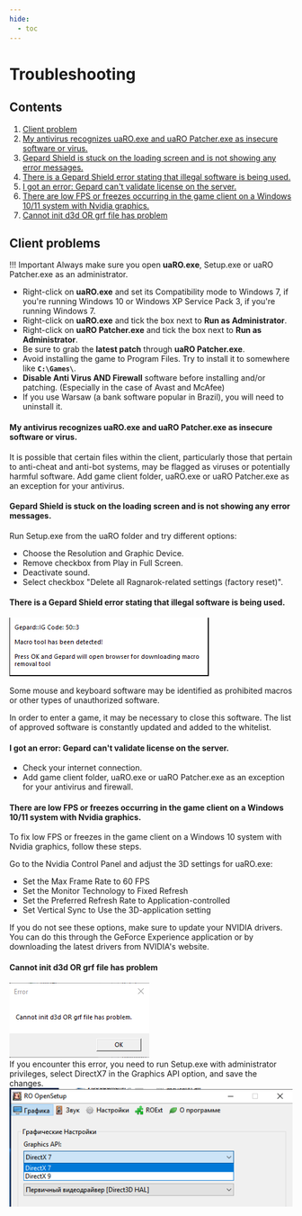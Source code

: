 ```yaml
---
hide:
  - toc
---
```

# Troubleshooting

## Contents
1. [Client problem](#client-problems)
2. [My antivirus recognizes uaRO.exe and uaRO Patcher.exe as insecure software or virus.](#my-antivirus-recognizes-uaroexe-and-uaro-patcherexe-as-insecure-software-or-virus)
3. [Gepard Shield is stuck on the loading screen and is not showing any error messages.](#gepard-shield-is-stuck-on-the-loading-screen-and-is-not-showing-any-error-messages)
4. [There is a Gepard Shield error stating that illegal software is being used.](#there-is-a-gepard-shield-error-stating-that-illegal-software-is-being-used)
5. [I got an error: Gepard can't validate license on the server.](#i-got-an-error-gepard-cant-validate-license-on-the-server)
6. [There are low FPS or freezes occurring in the game client on a Windows 10/11 system with Nvidia graphics.](#there-are-low-fps-or-freezes-occurring-in-the-game-client-on-a-windows-1011-system-with-nvidia-graphics)
7. [Cannot init d3d OR grf file has problem](#cannot-init-d3d-or-grf-file-has-problem)

## **Client problems**

!!! Important 
    Always make sure you open **uaRO.exe**, Setup.exe or uaRO Patcher.exe as an administrator.

- Right-click on **uaRO.exe** and set its Compatibility mode to Windows 7, if you're running Windows 10 or Windows XP Service Pack 3, if you're running Windows 7.
- Right-click on **uaRO.exe** and tick the box next to **Run as Administrator**.
- Right-click on **uaRO Patcher.exe** and tick the box next to **Run as Administrator**.
- Be sure to grab the **latest patch** through **uaRO Patcher.exe**.
- Avoid installing the game to Program Files. Try to install it to somewhere like **`C:\Games\`**.
- **Disable Anti Virus AND Firewall** software before installing and/or patching. (Especially in the case of Avast and McAfee)
- If you use Warsaw (a bank software popular in Brazil), you will need to uninstall it.


#### **My antivirus recognizes uaRO.exe and uaRO Patcher.exe as insecure software or virus.**
It is possible that certain files within the client, particularly those that pertain to anti-cheat and anti-bot systems, may be flagged as viruses or potentially harmful software. Add game client folder, uaRO.exe or uaRO Patcher.exe as an exception for your antivirus.


#### **Gepard Shield is stuck on the loading screen and is not showing any error messages.**
Run Setup.exe from the uaRO folder and try different options:

- Choose the Resolution and Graphic Device.
- Remove checkbox from Play in Full Screen.
- Deactivate sound.
- Select checkbox "Delete all Ragnarok-related settings (factory reset)".


#### **There is a Gepard Shield error stating that illegal software is being used.**
![Gepard-Error-Code-503](img/Gepard-Error-Code-503.png)

Some mouse and keyboard software may be identified as prohibited macros or other types of unauthorized software.

In order to enter a game, it may be necessary to close this software. The list of approved software is constantly updated and added to the whitelist.


#### **I got an error: Gepard can't validate license on the server.**
- Check your internet connection.
- Add game client folder, uaRO.exe or uaRO Patcher.exe as an exception for your antivirus and firewall.


#### **There are low FPS or freezes occurring in the game client on a Windows 10/11 system with Nvidia graphics.**
To fix low FPS or freezes in the game client on a Windows 10 system with Nvidia graphics, follow these steps.

Go to the Nvidia Control Panel and adjust the 3D settings for uaRO.exe:

- Set the Max Frame Rate to 60 FPS
- Set the Monitor Technology to Fixed Refresh
- Set the Preferred Refresh Rate to Application-controlled
- Set Vertical Sync to Use the 3D-application setting

If you do not see these options, make sure to update your NVIDIA drivers. You can do this through the GeForce Experience application or by downloading the latest drivers from NVIDIA's website.

#### **Cannot init d3d OR grf file has problem**
![d3dOR](img/d3dOR.png)<br>
If you encounter this error, you need to run Setup.exe with administrator privileges, select DirectX7 in the Graphics API option, and save the changes.<br>
![DirectX7](img/DirectX7.png)